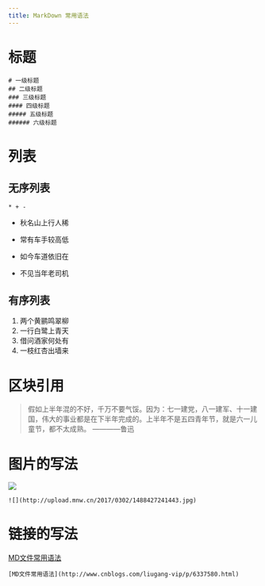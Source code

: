 ```yaml
---
title: MarkDown 常用语法
---
```

# 标题
~~~
# 一级标题
## 二级标题
### 三级标题
#### 四级标题
##### 五级标题
###### 六级标题
~~~
# 列表
## 无序列表
~~~
* + -
~~~
* 秋名山上行人稀
+ 常有车手较高低
- 如今车道依旧在
* 不见当年老司机

## 有序列表
1. 两个黄鹂鸣翠柳
2. 一行白鹭上青天
3. 借问酒家何处有
4. 一枝红杏出墙来

# 区块引用
> 假如上半年混的不好，千万不要气馁。因为：七一建党，八一建军、十一建国，伟大的事业都是在下半年完成的。上半年不是五四青年节，就是六一儿童节，都不太成熟。
> ————鲁迅

# 图片的写法
![](http://upload.mnw.cn/2017/0302/1488427241443.jpg)
~~~
![](http://upload.mnw.cn/2017/0302/1488427241443.jpg)
~~~

# 链接的写法
[MD文件常用语法](http://www.cnblogs.com/liugang-vip/p/6337580.html)
~~~
[MD文件常用语法](http://www.cnblogs.com/liugang-vip/p/6337580.html)
~~~